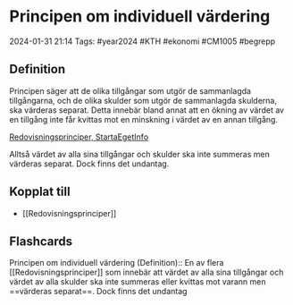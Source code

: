 # Principen om individuell värdering

2024-01-31 21:14
Tags: #year2024 #KTH #ekonomi #CM1005 #begrepp

## Definition

Principen säger att de olika tillgångar som utgör de sammanlagda tillgångarna, och de olika skulder som utgör de sammanlagda skulderna, ska värderas separat. Detta innebär bland annat att en ökning av värdet av en tillgång inte får kvittas mot en minskning i värdet av en annan tillgång.

[Redovisningsprinciper, StartaEgetInfo](https://www.startaegetinfo.se/redovisningsprinciper)

Alltså värdet av alla sina tillgångar och skulder ska inte summeras men värderas separat. Dock finns det undantag.

## Kopplat till

- [[Redovisningsprinciper]]

## Flashcards

Principen om individuell värdering (Definition):: En av flera [[Redovisningsprinciper]] som innebär att värdet av alla sina tillgångar och värdet av alla skulder ska inte summeras eller kvittas mot varann men ==värderas separat==. Dock finns det undantag
<!--SR:!2024-02-04,2,248!2024-02-03,1,230-->
